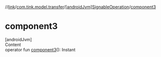 //[link](../../index.md)/[com.tink.model.transfer](../index.md)/[[androidJvm]SignableOperation](index.md)/[component3](component3.md)



# component3  
[androidJvm]  
Content  
operator fun [component3](component3.md)(): Instant  



